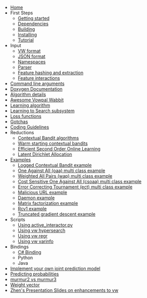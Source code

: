 - [Home](https://github.com/VowpalWabbit/vowpal_wabbit/wiki)
- First Steps
  - [Getting started](Getting-started)
  - [Dependencies](Dependencies)
  - [Building](Building)
  - [Installing](Installing)
  - [Tutorial](Tutorial)
- Input
  - [VW format](Input-format)
  - [JSON format](JSON)
  - [Namespaces](Namespaces)
  - [Parser](Parser)
  - [Feature hashing and extraction](Feature-Hashing-and-Extraction)
  - [Feature interactions](Feature-interactions)
- [Command line arguments](Command-Line-Arguments)
- [Doxygen Documentation](Doxygen-Documentation)
- [Algorithm details](Algorithm-Details)
- [Awesome Vowpal Wabbit](Awesome-Vowpal-Wabbit)
- [Learning algorithm](Learning-algorithm)
- [Learning to Search subsystem](Learning-to-Search-Sub-System)
- [Loss functions](Loss-functions)
- [Gotchas](Gotchas)
- [Coding Guidelines](Coding-guidelines)
- Reductions
  - [Contextual Bandit algorithms](Contextual-Bandit-algorithms)
  - [Warm starting contextual bandits](Warm-starting-contextual-bandits)
  - [Efficient Second Order Online Learning](Efficient-Second-Order-Online-Learning)
  - [Latent Dirichlet Allocation](Latent-Dirichlet-Allocation)
- [Examples](Examples)
  - [Logged Contextual Bandit example](Logged-Contextual-Bandit-Example)
  - [One Against All (oaa) multi class example](One-Against-All-(oaa)-multi-class-example)
  - [Weighted All Pairs (wap) multi class example](Weighted-All-Pairs-(wap)-multi-class-example)
  - [Cost Sensitive One Against All (csoaa) multi class example](Cost-Sensitive-One-Against-All-(csoaa)-multi-class-example)
  - [Error Correcting Tournament (ect) multi class example](Error-Correcting-Tournament-(ect)-multi-class-example)
  - [Malicious URL example](Malicious-URL-example)
  - [Daemon example](Daemon-example)
  - [Matrix factorization example](Matrix-factorization-example)
  - [Rcv1 example](Rcv1-example)
  - [Truncated gradient descent example](Truncated-gradient-descent-example)
- Scripts
  - [Using active_interactor.py](Using-active_interactor.py)
  - [Using vw hypersearch](Using-vw-hypersearch)
  - [Using vw regr](Using-vw-regr)
  - [Using vw varinfo](Using-vw-varinfo)
- Bindings
  - [C# Binding](https://github.com/VowpalWabbit/vowpal_wabbit/wiki/C%23-Binding)
  - Python
  - Java
- [Implement your own joint prediction model](Implement-Your-Own-Joint-Prediction-Model)
- [Predicting probabilities](Predicting-probabilities)
- [murmur2 vs murmur3](murmur2-vs-murmur3)
- [Weight vector](Weight-vector)
- [Zhen's Presentation Slides on enhancements to vw](Zhen's-Presentation-Slides-on-enhancements-to-vw)